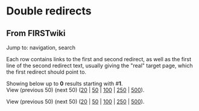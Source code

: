 # Double redirects

## From FIRSTwiki

Jump to: navigation, search

Each row contains links to the first and second redirect, as well as the first line of the second redirect text, usually giving the "real" target page, which the first redirect should point to.

Showing below up to **0** results starting with #**1**.<br>
View (previous 50) (next 50) ([20](/index.php?title=Special:DoubleRedirects&limit=20&offset=0) | [50](/index.php?title=Special:DoubleRedirects&limit=50&offset=0) | [100](/index.php?title=Special:DoubleRedirects&limit=100&offset=0) | [250](/index.php?title=Special:DoubleRedirects&limit=250&offset=0) | [500](/index.php?title=Special:DoubleRedirects&limit=500&offset=0)).

View (previous 50) (next 50) ([20](/index.php?title=Special:DoubleRedirects&limit=20&offset=0) | [50](/index.php?title=Special:DoubleRedirects&limit=50&offset=0) | [100](/index.php?title=Special:DoubleRedirects&limit=100&offset=0) | [250](/index.php?title=Special:DoubleRedirects&limit=250&offset=0) | [500](/index.php?title=Special:DoubleRedirects&limit=500&offset=0)).

